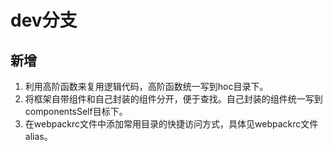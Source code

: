 # dev分支

## 新增

1. 利用高阶函数来复用逻辑代码，高阶函数统一写到hoc目录下。
2. 将框架自带组件和自己封装的组件分开，便于查找。自己封装的组件统一写到componentsSelf目标下。
3. 在webpackrc文件中添加常用目录的快捷访问方式，具体见webpackrc文件alias。
